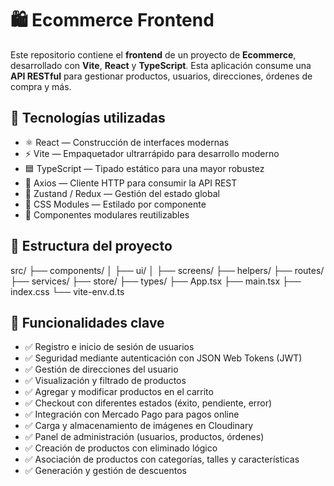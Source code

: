 # 🛍️ Ecommerce Frontend

Este repositorio contiene el **frontend** de un proyecto de **Ecommerce**, desarrollado con **Vite**, **React** y **TypeScript**. Esta aplicación consume una **API RESTful** para gestionar productos, usuarios, direcciones, órdenes de compra y más.

## 🚀 Tecnologías utilizadas

- ⚛️ React — Construcción de interfaces modernas
- ⚡ Vite — Empaquetador ultrarrápido para desarrollo moderno
- 🟦 TypeScript — Tipado estático para una mayor robustez
- 🔄 Axios — Cliente HTTP para consumir la API REST
- 🧠 Zustand / Redux — Gestión del estado global
- 🎨 CSS Modules — Estilado por componente
- 🧩 Componentes modulares reutilizables

## 📁 Estructura del proyecto
src/
├── components/
│ ├── ui/
│ ├── screens/
├── helpers/
├── routes/
├── services/
├── store/
├── types/
├── App.tsx
├── main.tsx
├── index.css
└── vite-env.d.ts

## 🧪 Funcionalidades clave

- ✅ Registro e inicio de sesión de usuarios
- ✅ Seguridad mediante autenticación con JSON Web Tokens (JWT)
- ✅ Gestión de direcciones del usuario
- ✅ Visualización y filtrado de productos
- ✅ Agregar y modificar productos en el carrito
- ✅ Checkout con diferentes estados (éxito, pendiente, error)
- ✅ Integración con Mercado Pago para pagos online
- ✅ Carga y almacenamiento de imágenes en Cloudinary
- ✅ Panel de administración (usuarios, productos, órdenes)
- ✅ Creación de productos con eliminado lógico
- ✅ Asociación de productos con categorías, talles y características
- ✅ Generación y gestión de descuentos
